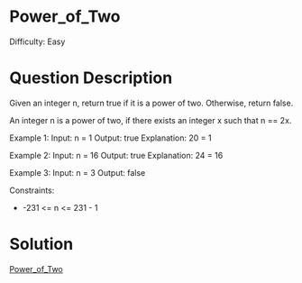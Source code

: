 
# Power_of_Two

Difficulty: Easy

# Question Description

Given an integer n, return true if it is a power of two. Otherwise, return false.

An integer n is a power of two, if there exists an integer x such that n == 2x.

Example 1:
Input: n = 1
Output: true
Explanation: 20 = 1

Example 2:
Input: n = 16
Output: true
Explanation: 24 = 16

Example 3:
Input: n = 3
Output: false

Constraints:

- -231 <= n <= 231 - 1

# Solution

[Power_of_Two]([231]Power_of_Two.py)

    